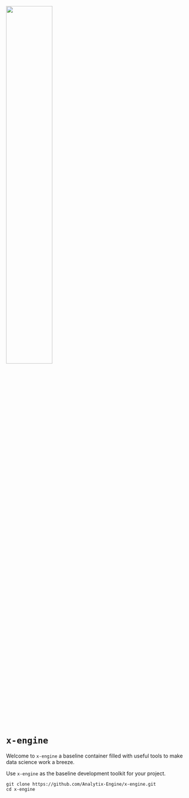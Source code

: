
<img src="https://github.com/Analytix-Engine/segment/assets/5680639/66634092-6767-4433-92e3-e01deac1d698" width=50% height=50%>


# `x-engine`

Welcome to `x-engine` a baseline container filled with useful tools to make data science work a breeze.

Use `x-engine` as the baseline development toolkit for your project.

```
git clone https://github.com/Analytix-Engine/x-engine.git
cd x-engine
```


